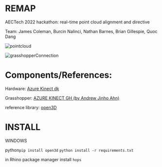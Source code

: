 # REMAP
 AECTech 2022 hackathon: real-time point cloud alignment and directive
 
 Team: James Coleman, Burcin Nalinci, Nathan Barnes, Brian Gillespie, Quoc Dang

![pointcloud](https://github.com/nathan-barnes/atom2bits2atoms/blob/main/resource/scanofteam.gif)

![grasshopperConnection](https://github.com/nathan-barnes/atom2bits2atoms/blob/main/resource/grasshopper-kinect-open3d.gif)

 
 
# Components/References: 

Hardware: [Azure Kinect dk](https://azure.microsoft.com/en-us/products/kinect-dk/)

Grasshopper: [AZURE KINECT GH (by Andrew Jinho Ahn)](https://www.food4rhino.com/en/app/azure-kinect-gh)

reference library: [open3D](http://www.open3d.org/)



# INSTALL

WINDOWS

python`pip install open3d`
`python install -r requirements.txt`

in Rhino package manager install `hops`


